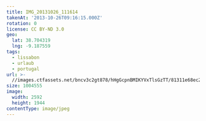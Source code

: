 ```yaml
---
title: IMG_20131026_111614
takenAt: '2013-10-26T09:16:15.000Z'
rotation: 0
license: CC BY-ND 3.0
geo:
  lat: 38.704319
  lng: -9.187559
tags:
  - lissabon
  - urlaub
  - portugal
url: >-
  //images.ctfassets.net/bncv3c2gt878/hHgGcpnBMIKYVxTlsGzTT/81311e68ec2a03c94de2fb778caa24da/img_20131026_111614_10570426135_o
size: 1004555
image:
  width: 2592
  height: 1944
contentType: image/jpeg
---
```


